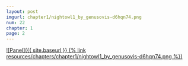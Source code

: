 ```yaml
---
layout: post
imgurl: chapter1/nightowl1_by_genusovis-d6hqn74.png
num: 22
chapter: 1
page: 2
---
```


[![Panel]({{ site.baseurl }} {% link resources/chapters/chapter1/nightowl1_by_genusovis-d6hqn74.png %})]({{page.previous.url}}#panel)